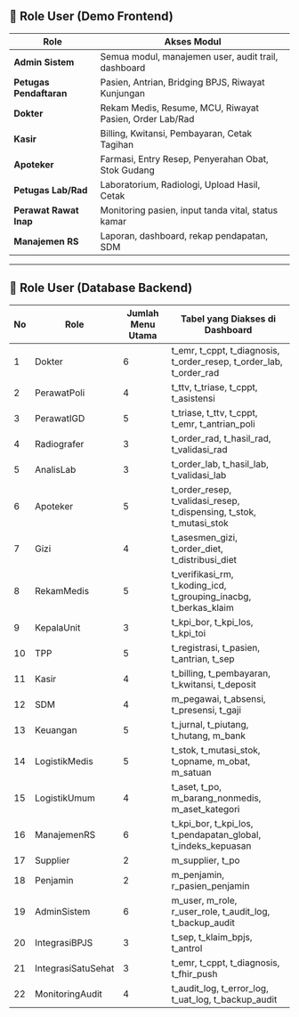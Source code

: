 ## 👥 Role User (Demo Frontend)

| Role                  | Akses Modul                                                                 |
|-----------------------|------------------------------------------------------------------------------|
| **Admin Sistem**      | Semua modul, manajemen user, audit trail, dashboard                         |
| **Petugas Pendaftaran** | Pasien, Antrian, Bridging BPJS, Riwayat Kunjungan                          |
| **Dokter**            | Rekam Medis, Resume, MCU, Riwayat Pasien, Order Lab/Rad                     |
| **Kasir**             | Billing, Kwitansi, Pembayaran, Cetak Tagihan                                |
| **Apoteker**          | Farmasi, Entry Resep, Penyerahan Obat, Stok Gudang                          |
| **Petugas Lab/Rad**   | Laboratorium, Radiologi, Upload Hasil, Cetak                                |
| **Perawat Rawat Inap**| Monitoring pasien, input tanda vital, status kamar                          |
| **Manajemen RS**      | Laporan, dashboard, rekap pendapatan, SDM                                   |

---
## 👥 Role User (Database Backend)

| No | Role               | Jumlah Menu Utama | Tabel yang Diakses di Dashboard                                      |
|----|--------------------|-------------------|------------------------------------------------------------------------|
| 1  | Dokter             | 6                 | t_emr, t_cppt, t_diagnosis, t_order_resep, t_order_lab, t_order_rad   |
| 2  | PerawatPoli        | 4                 | t_ttv, t_triase, t_cppt, t_asistensi                                  |
| 3  | PerawatIGD         | 5                 | t_triase, t_ttv, t_cppt, t_emr, t_antrian_poli                         |
| 4  | Radiografer        | 3                 | t_order_rad, t_hasil_rad, t_validasi_rad                              |
| 5  | AnalisLab          | 3                 | t_order_lab, t_hasil_lab, t_validasi_lab                              |
| 6  | Apoteker           | 5                 | t_order_resep, t_validasi_resep, t_dispensing, t_stok, t_mutasi_stok |
| 7  | Gizi               | 4                 | t_asesmen_gizi, t_order_diet, t_distribusi_diet                       |
| 8  | RekamMedis         | 5                 | t_verifikasi_rm, t_koding_icd, t_grouping_inacbg, t_berkas_klaim      |
| 9  | KepalaUnit         | 3                 | t_kpi_bor, t_kpi_los, t_kpi_toi                                       |
| 10 | TPP                | 5                 | t_registrasi, t_pasien, t_antrian, t_sep                              |
| 11 | Kasir              | 4                 | t_billing, t_pembayaran, t_kwitansi, t_deposit                        |
| 12 | SDM                | 4                 | m_pegawai, t_absensi, t_presensi, t_gaji                              |
| 13 | Keuangan           | 5                 | t_jurnal, t_piutang, t_hutang, m_bank                                 |
| 14 | LogistikMedis      | 5                 | t_stok, t_mutasi_stok, t_opname, m_obat, m_satuan                     |
| 15 | LogistikUmum       | 4                 | t_aset, t_po, m_barang_nonmedis, m_aset_kategori                      |
| 16 | ManajemenRS        | 6                 | t_kpi_bor, t_kpi_los, t_pendapatan_global, t_indeks_kepuasan          |
| 17 | Supplier           | 2                 | m_supplier, t_po                                                      |
| 18 | Penjamin           | 2                 | m_penjamin, r_pasien_penjamin                                         |
| 19 | AdminSistem        | 6                 | m_user, m_role, r_user_role, t_audit_log, t_backup_audit              |
| 20 | IntegrasiBPJS      | 3                 | t_sep, t_klaim_bpjs, t_antrol                                         |
| 21 | IntegrasiSatuSehat | 3                 | t_emr, t_cppt, t_diagnosis, t_fhir_push                               |
| 22 | MonitoringAudit    | 4                 | t_audit_log, t_error_log, t_uat_log, t_backup_audit                   |
